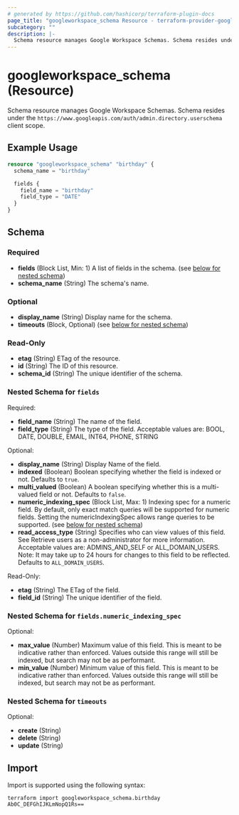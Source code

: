```yaml
---
# generated by https://github.com/hashicorp/terraform-plugin-docs
page_title: "googleworkspace_schema Resource - terraform-provider-googleworkspace"
subcategory: ""
description: |-
  Schema resource manages Google Workspace Schemas. Schema resides under the https://www.googleapis.com/auth/admin.directory.userschema client scope.
---
```


# googleworkspace_schema (Resource)

Schema resource manages Google Workspace Schemas. Schema resides under the `https://www.googleapis.com/auth/admin.directory.userschema` client scope.

## Example Usage

```terraform
resource "googleworkspace_schema" "birthday" {
  schema_name = "birthday"

  fields {
    field_name = "birthday"
    field_type = "DATE"
  }
}
```

<!-- schema generated by tfplugindocs -->
## Schema

### Required

- **fields** (Block List, Min: 1) A list of fields in the schema. (see [below for nested schema](#nestedblock--fields))
- **schema_name** (String) The schema's name.

### Optional

- **display_name** (String) Display name for the schema.
- **timeouts** (Block, Optional) (see [below for nested schema](#nestedblock--timeouts))

### Read-Only

- **etag** (String) ETag of the resource.
- **id** (String) The ID of this resource.
- **schema_id** (String) The unique identifier of the schema.

<a id="nestedblock--fields"></a>
### Nested Schema for `fields`

Required:

- **field_name** (String) The name of the field.
- **field_type** (String) The type of the field. Acceptable values are: BOOL, DATE, DOUBLE, EMAIL, INT64, PHONE, STRING

Optional:

- **display_name** (String) Display Name of the field.
- **indexed** (Boolean) Boolean specifying whether the field is indexed or not. Defaults to `true`.
- **multi_valued** (Boolean) A boolean specifying whether this is a multi-valued field or not. Defaults to `false`.
- **numeric_indexing_spec** (Block List, Max: 1) Indexing spec for a numeric field. By default, only exact match queries will be supported for numeric fields. Setting the numericIndexingSpec allows range queries to be supported. (see [below for nested schema](#nestedblock--fields--numeric_indexing_spec))
- **read_access_type** (String) Specifies who can view values of this field. See Retrieve users as a non-administrator for more information. Acceptable values are: ADMINS_AND_SELF or ALL_DOMAIN_USERS. Note: It may take up to 24 hours for changes to this field to be reflected. Defaults to `ALL_DOMAIN_USERS`.

Read-Only:

- **etag** (String) The ETag of the field.
- **field_id** (String) The unique identifier of the field.

<a id="nestedblock--fields--numeric_indexing_spec"></a>
### Nested Schema for `fields.numeric_indexing_spec`

Optional:

- **max_value** (Number) Maximum value of this field. This is meant to be indicative rather than enforced. Values outside this range will still be indexed, but search may not be as performant.
- **min_value** (Number) Minimum value of this field. This is meant to be indicative rather than enforced. Values outside this range will still be indexed, but search may not be as performant.



<a id="nestedblock--timeouts"></a>
### Nested Schema for `timeouts`

Optional:

- **create** (String)
- **delete** (String)
- **update** (String)

## Import

Import is supported using the following syntax:

```shell
terraform import googleworkspace_schema.birthday Ab0C_DEFGhIJKLmNopQ1Rs==
```
